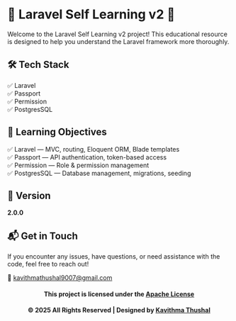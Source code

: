 # 🌟 Laravel Self Learning v2 🌟

Welcome to the Laravel Self Learning v2 project! This educational resource is designed to help you understand the
Laravel framework more thoroughly.

## 🛠️ Tech Stack

✅ Laravel<br/>
✅ Passport<br/>
✅ Permission<br/>
✅ PostgresSQL<br/>

## 🚀 Learning Objectives

✅ Laravel — MVC, routing, Eloquent ORM, Blade templates<br/>
✅ Passport — API authentication, token-based access<br/>
✅ Permission — Role & permission management<br/>
✅ PostgresSQL — Database management, migrations, seeding<br/>

## 📝 Version

**2.0.0**

## 📬 Get in Touch

If you encounter any issues, have questions, or need assistance with the code, feel free to reach out!

📧 [kavithmathushal9007@gmail.com](mailto:kavithmathushal9007@gmail.com)

<div align="center">

#### This project is licensed under the [Apache License](LICENSE)

#### © 2025 All Rights Reserved | Designed by [Kavithma Thushal](https://github.com/Kavithma-Thushal)

</div>